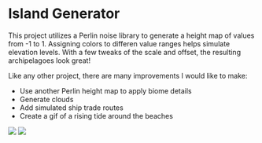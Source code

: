 # Island Generator

This project utilizes a Perlin noise library to generate a height map of values from -1 to 1. Assigning colors to differen value ranges helps simulate elevation levels. With a few tweaks of the scale and offset, the resulting archipelagoes look great!

Like any other project, there are many improvements I would like to make:

  * Use another Perlin height map to apply biome details
  * Generate clouds
  * Add simulated ship trade routes
  * Create a gif of a rising tide around the beaches

![](https://github.com/erdavids/Island-Generator/blob/master/Examples/Island-20256-w-1500-h-1500.png)
![](https://github.com/erdavids/Island-Generator/blob/master/Examples/Island-9525-w-1500-h-1500.png)
